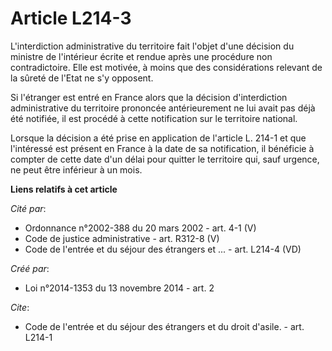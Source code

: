 # Article L214-3

L'interdiction administrative du territoire fait l'objet d'une décision du ministre de l'intérieur écrite et rendue après une
procédure non contradictoire. Elle est motivée, à moins que des considérations relevant de la sûreté de l'Etat ne s'y
opposent. 

Si l'étranger est entré en France alors que la décision d'interdiction administrative du territoire prononcée antérieurement
ne lui avait pas déjà été notifiée, il est procédé à cette notification sur le territoire national. 

Lorsque la décision a été prise en application de l'article L. 214-1 et que l'intéressé est présent en France à la date de sa
notification, il bénéficie à compter de cette date d'un délai pour quitter le territoire qui, sauf urgence, ne peut être
inférieur à un mois.

**Liens relatifs à cet article**

_Cité par_:

  - Ordonnance n°2002-388 du 20 mars 2002 - art. 4-1 (V)
  - Code de justice administrative - art. R312-8 (V)
  - Code de l'entrée et du séjour des étrangers et ... - art. L214-4 (VD)

_Créé par_:

  - Loi n°2014-1353 du 13 novembre 2014 - art. 2

_Cite_:

  - Code de l'entrée et du séjour des étrangers et du droit d'asile. - art. L214-1
